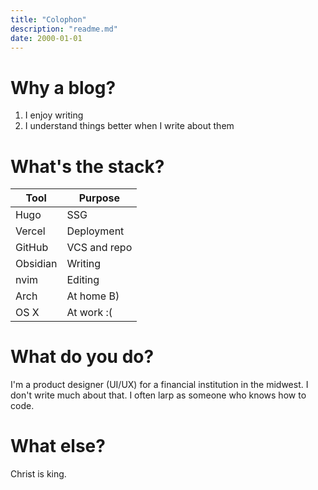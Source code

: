 ```yaml
---
title: "Colophon"
description: "readme.md"
date: 2000-01-01
---
```

# Why a blog?

1) I enjoy writing
2) I understand things better when I write about them

# What's the stack?

| Tool | Purpose |
| -- | -- |
| Hugo | SSG |
| Vercel | Deployment |
| GitHub | VCS and repo |
| Obsidian | Writing |
| nvim | Editing |
| Arch | At home B) |
| OS X | At work :( |

# What do you do?

I'm a product designer (UI/UX) for a financial institution in the midwest. I don't write much about that. I often larp as someone who knows how to code.

# What else?

Christ is king.
